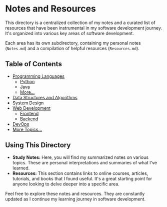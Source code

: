 # Notes and Resources

This directory is a centralized collection of my notes and a curated list of resources that have been instrumental in my software development journey. It's organized into various key areas of software development.

Each area has its own subdirectory, containing my personal notes (`Notes.md`) and a compilation of helpful resources (`Resources.md`).

## Table of Contents

- [Programming Languages](Programming_Languages)
  - [Python](Programming_Languages/Python)
  - [Java](Programming_Languages/Java)
  - [More...](Programming_Languages)
- [Data Structures and Algorithms](Data_Structures_and_Algorithms)
- [System Design](System_Design)
- [Web Development](Web_Development)
  - [Frontend](Web_Development/Frontend)
  - [Backend](Web_Development/Backend)
- [DevOps](DevOps)
- [More Topics...](#)

## Using This Directory

- **Study Notes:** Here, you will find my summarized notes on various topics. These are personal interpretations and summaries of what I've learned.
- **Resources:** This section contains links to online courses, articles, tutorials, and books that I found useful. It's a great starting point for anyone looking to delve deeper into a specific area.

Feel free to explore these notes and resources. They are constantly updated as I continue my learning journey in software development.
